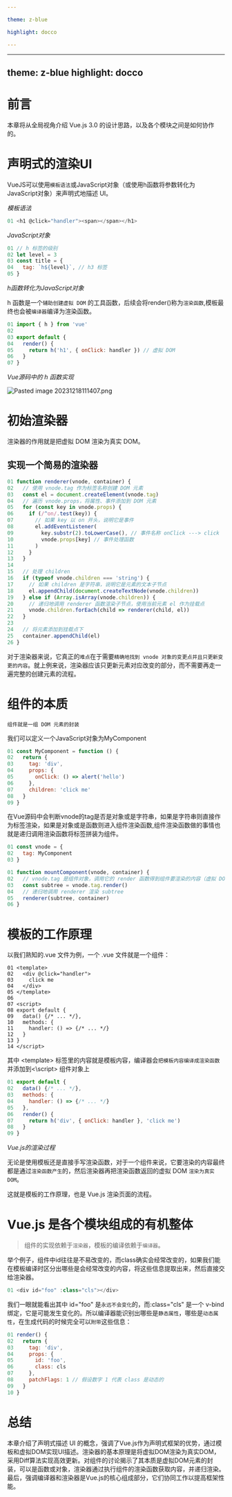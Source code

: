 ```yaml
---

theme: z-blue

highlight: docco

---
```

---
theme: z-blue
highlight: docco
---

# 前言

本章将从全局视角介绍 Vue.js 3.0 的设计思路，以及各个模块之间是如何协作的。

# 声明式的渲染UI

VueJS可以使用`模板语法`或JavaScript对象（或使用h函数将参数转化为JavaScript对象）来声明式地描述 UI。

*模板语法*
~~~JavaScript
01 <h1 @click="handler"><span></span></h1>
~~~

*JavaScript对象*

~~~JavaScript
01 // h 标签的级别
02 let level = 3
03 const title = {
04   tag: `h${level}`, // h3 标签
05 }
~~~

*h函数转化为JavaScript对象*

h 函数是一个`辅助创建虚拟 DOM` 的工具函数，后续会将render()称为`渲染函数`,模板最终也会被`编译器`编译为渲染函数。

~~~JavaScript
01 import { h } from 'vue'
02
03 export default {
04   render() {
05     return h('h1', { onClick: handler }) // 虚拟 DOM
06   }
07 }
~~~

*Vue源码中的 h 函数实现*

![Pasted image 20231218111407.png](https://p3-juejin.byteimg.com/tos-cn-i-k3u1fbpfcp/92faa5ae3fcb4335b4fb5b6e99051b7d~tplv-k3u1fbpfcp-jj-mark:0:0:0:0:q75.image#?w=723&h=467&s=48616&e=png&b=1f1f1f)

# 初始渲染器

渲染器的作用就是把虚拟 DOM 渲染为真实 DOM。

## 实现一个简易的渲染器

~~~JavaScript
01 function renderer(vnode, container) {
02   // 使用 vnode.tag 作为标签名称创建 DOM 元素
03   const el = document.createElement(vnode.tag)
04   // 遍历 vnode.props，将属性、事件添加到 DOM 元素
05   for (const key in vnode.props) {
06     if (/^on/.test(key)) {
07       // 如果 key 以 on 开头，说明它是事件
08       el.addEventListener(
09         key.substr(2).toLowerCase(), // 事件名称 onClick ---> click
10         vnode.props[key] // 事件处理函数
11       )
12     }
13   }
14
15   // 处理 children
16   if (typeof vnode.children === 'string') {
17     // 如果 children 是字符串，说明它是元素的文本子节点
18     el.appendChild(document.createTextNode(vnode.children))
19   } else if (Array.isArray(vnode.children)) {
20     // 递归地调用 renderer 函数渲染子节点，使用当前元素 el 作为挂载点
21     vnode.children.forEach(child => renderer(child, el))
22   }
23
24   // 将元素添加到挂载点下
25   container.appendChild(el)
26 }
~~~

对于渲染器来说，它真正的`难点`在于需要`精确地找到 vnode 对象的变更点并且只更新变更的内容`。就上例来说，渲染器应该只更新元素对应改变的部分，而不需要再走一遍完整的创建元素的流程。

# 组件的本质
	组件就是一组 DOM 元素的封装

我们可以定义一个JavaScript对象为MyComponent

~~~JavaScript
01 const MyComponent = function () {
02   return {
03     tag: 'div',
04     props: {
05       onClick: () => alert('hello')
06     },
07     children: 'click me'
08   }
09 }
~~~

在Vue源码中会判断vnode的tag是否是对象或是字符串，如果是字符串则直接作为标签渲染，如果是对象或是函数则进入组件渲染函数,组件渲染函数做的事情也就是递归调用渲染函数将标签拼装为组件。

~~~JavaScript
01 const vnode = {
02   tag: MyComponent
03 }
~~~

~~~JavaScript
01 function mountComponent(vnode, container) {
02   // vnode.tag 是组件对象，调用它的 render 函数得到组件要渲染的内容（虚拟 DOM）
03   const subtree = vnode.tag.render()
04   // 递归地调用 renderer 渲染 subtree
05   renderer(subtree, container)
06 }
~~~

# 模板的工作原理

以我们熟知的.vue 文件为例，一个 .vue 文件就是一个组件：
~~~Vue
01 <template>
02   <div @click="handler">
03     click me
04   </div>
05 </template>
06
07 <script>
08 export default {
09   data() {/* ... */},
10   methods: {
11     handler: () => {/* ... */}
12   }
13 }
14 </script>
~~~

其中 \<template> 标签里的内容就是模板内容，编译器会`把模板内容编译成渲染函数`并添加到<\script> 组件对象上

~~~JavaScript
01 export default {
02   data() {/* ... */},
03   methods: {
04     handler: () => {/* ... */}
05   },
06   render() {
07     return h('div', { onClick: handler }, 'click me')
08   }
09 }
~~~

*Vue.js的渲染过程*

无论是使用模板还是直接手写渲染函数，对于一个组件来说，它要渲染的内容最终都是通过`渲染函数产生`的，然后渲染器再把渲染函数返回的虚拟 DOM `渲染为真实 DOM`。

这就是模板的工作原理，也是 Vue.js 渲染页面的流程。

# Vue.js 是各个模块组成的有机整体

> 组件的实现依赖于`渲染器`，模板的编译依赖于`编译器`。

举个例子，组件中id往往是不易改变的，而class确实会经常改变的，如果我们能在模板编译时区分出哪些是会经常改变的内容，将这些信息提取出来，然后直接交给渲染器。

~~~JavaScript
01 <div id="foo" :class="cls"></div>
~~~

我们一眼就能看出其中 id="foo" 是`永远不会变化`的，而:class="cls" 是一个 v-bind 绑定，它是可能发生变化的。所以编译器能识别出哪些是`静态属性`，哪些是`动态属性`，在生成代码的时候完全可以`附带`这些信息：

~~~JavaScript
01 render() {
02   return {
03     tag: 'div',
04     props: {
05       id: 'foo',
06       class: cls
07     },
08     patchFlags: 1 // 假设数字 1 代表 class 是动态的
09   }
10 }
~~~

# 总结

本章介绍了声明式描述 UI 的概念，强调了Vue.js作为声明式框架的优势，通过模板和虚拟DOM实现UI描述。渲染器的基本原理是将虚拟DOM渲染为真实DOM，采用Diff算法实现高效更新。对组件的讨论揭示了其本质是虚拟DOM元素的封装，可以是函数或对象，渲染器通过执行组件的渲染函数获取内容，并递归渲染。最后，强调编译器和渲染器是Vue.js的核心组成部分，它们协同工作以提高框架性能。